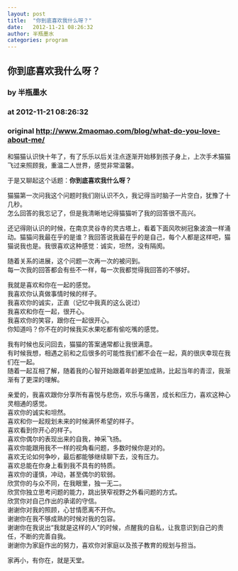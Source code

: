 ```yaml
---
layout: post
title:  "你到底喜欢我什么呀？"
date:   2012-11-21 08:26:32
author: 半瓶墨水
categories: program
---
```


## 你到底喜欢我什么呀？
### by 半瓶墨水
### at 2012-11-21 08:26:32
### original <http://www.2maomao.com/blog/what-do-you-love-about-me/>

<p>和猫猫认识快十年了，有了乐乐以后关注点逐渐开始移到孩子身上，上次手术猫猫飞过来照顾我，重温二人世界，感觉非常温馨。</p>
<p>于是又聊起这个话题：<strong>你到底喜欢我什么呀？</strong></p>
<p>猫猫第一次问我这个问题时我们刚认识不久，我记得当时脑子一片空白，犹豫了十几秒。<br>
怎么回答的我忘记了，但是我清晰地记得猫猫听了我的回答很不高兴。</p>
<p>还记得刚认识的时候，在南京灵谷寺的灵古塔上，看着下面风吹树冠象波浪一样涌动。猫猫问我最在乎的是谁？我回答说我最在乎的是自己，每个人都是这样吧，猫猫说我也是。我很喜欢这种感觉：诚实，坦然，没有隔阂。</p>
<p>随着关系的进展，这个问题一次再一次的被问到。<br>
每一次我的回答都会有些不一样，每一次我都觉得我回答的不够好。</p>
<p>我就是喜欢和你在一起的感觉。<br>
我喜欢你认真做事情时候的样子。<br>
我喜欢你的诚实，正直（记忆中我真的这么说过）<br>
我喜欢和你在一起，很开心。<br>
我喜欢你的笑容，跟你在一起很开心。<br>
你知道吗？你不在的时候我买水果吃都有偷吃嘴的感觉。</p>
<p>我有时候也反问回去，猫猫的答案通常都让我很满意。<br>
有时候我想，相遇之前和之后很多的可能性我们都不会在一起，真的很庆幸现在我们在一起。<br>
随着一起互相了解，随着我的心智开始跟着年龄更加成熟，比起当年的青涩，我渐渐有了更深的理解。</p>
<p>亲爱的，我喜欢跟你分享所有喜悦与悲伤，欢乐与痛苦，成长和压力，喜欢这种心灵相通的感觉。<br>
喜欢你的诚实和坦然。<br>
喜欢和你一起规划未来的时候满怀希望的样子。<br>
喜欢看到你开心的样子。<br>
喜欢你偶尔的表现出来的自我，神采飞扬。<br>
喜欢你能跟用我不一样的视角看问题，多数时候你是对的。<br>
喜欢无论如何争吵，最后都能够继续聊下去，没有压力。<br>
喜欢总能在你身上看到我不具有的特质。<br>
喜欢你的谨慎，冲动，甚至偶尔的软弱。<br>
欣赏你的与众不同，在我眼里，独一无二。<br>
欣赏你独立思考问题的能力，跳出狭窄视野之外看问题的方式。<br>
欣赏你对自己作出的承诺的守信。<br>
谢谢你对我的照顾，心甘情愿离不开你。<br>
谢谢你在我不够成熟的时候对我的包容。<br>
谢谢你在我说出“我就是这样的人”的时候，点醒我的自私，让我意识到自己的责任，不断的完善自我。<br>
谢谢你为家庭作出的努力，喜欢你对家庭以及孩子教育的规划与担当。</p>
<p>家再小，有你在，就是天堂。</p>
<div><p></p></div>